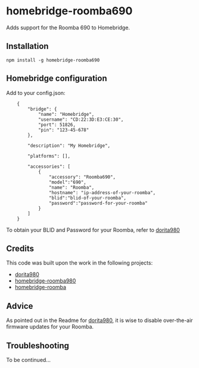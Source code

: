 homebridge-roomba690
=========

Adds support for the Roomba 690 to Homebridge.

## Installation

`npm install -g homebridge-roomba690`

## Homebridge configuration

Add to your config.json:

```
	{
	    "bridge": {
	        "name": "Homebridge",
	        "username": "CD:22:3D:E3:CE:30",
	        "port": 51826,
	        "pin": "123-45-678"
	    },

	    "description": "My Homebridge",

	    "platforms": [],

	    "accessories": [
	        {
	            "accessory": "Roomba690",
	            "model":"690",            
	            "name": "Roomba",
	            "hostname": "ip-address-of-your-roomba",            
	            "blid":"blid-of-your-roomba",
	            "password":"password-for-your-roomba"
	        }
	    ]
	}
```
To obtain your BLID and Password for your Roomba, refer to [dorita980](https://github.com/koalazak/dorita980#how-to-get-your-usernameblid-and-password)

## Credits

This code was built upon the work in the following projects:

* [dorita980](https://github.com/koalazak/dorita980)
* [homebridge-roomba980](https://github.com/steedferns/homebridge-roomba980)
* [homebridge-roomba](https://github.com/umesan/homebridge-roomba)

## Advice

As pointed out in the Readme for [dorita980](https://github.com/koalazak/dorita980), it is wise to disable over-the-air firmware updates for your Roomba.

## Troubleshooting

To be continued...
